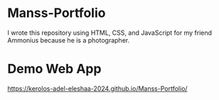 # Manss-Portfolio
I wrote this repository using HTML, CSS, and JavaScript for my friend Ammonius because he is a photographer.
# Demo Web App
https://kerolos-adel-eleshaa-2024.github.io/Manss-Portfolio/
